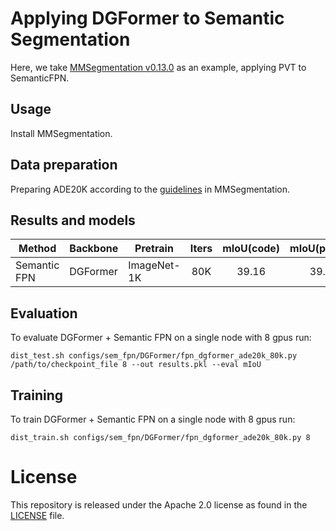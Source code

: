 # Applying DGFormer to Semantic Segmentation

Here, we take [MMSegmentation v0.13.0](https://github.com/open-mmlab/mmsegmentation/tree/v0.13.0) as an example, applying PVT to SemanticFPN.



## Usage

Install MMSegmentation.


## Data preparation

Preparing ADE20K according to the [guidelines](https://github.com/open-mmlab/mmsegmentation/blob/master/docs/dataset_prepare.md#prepare-datasets) in MMSegmentation.


## Results and models

| Method       | Backbone   | Pretrain    | Iters | mIoU(code) | mIoU(paper) | Config                                                | Download                                                                                          |
|--------------|------------|-------------|:-----:|:----------:|:-----------:|-------------------------------------------------------|---------------------------------------------------------------------------------------------------|
| Semantic FPN | DGFormer   | ImageNet-1K |  80K  |    39.16   |     39.2    | [config](configs/sem_fpn/DGFormer/fpn_dgformer_ade20k_80k.py) | [log](work_dirs/fpn_dgformer_ade20k_80k/20230715_231918.log.json) & [model](https://drive.google.com/file/d/13SaiOJ9hH7Wwg_AyeQ158LNV9vtjq6Lu/view?usp=sharing) |


## Evaluation
To evaluate DGFormer + Semantic FPN on a single node with 8 gpus run:
```
dist_test.sh configs/sem_fpn/DGFormer/fpn_dgformer_ade20k_80k.py /path/to/checkpoint_file 8 --out results.pkl --eval mIoU
```


## Training
To train DGFormer + Semantic FPN on a single node with 8 gpus run:

```
dist_train.sh configs/sem_fpn/DGFormer/fpn_dgformer_ade20k_80k.py 8
```

# License
This repository is released under the Apache 2.0 license as found in the [LICENSE](LICENSE) file.
